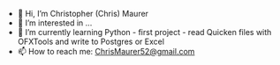 - 👋 Hi, I’m Christopher (Chris) Maurer
- 👀 I’m interested in ...
- 🌱 I’m currently learning Python - first project - read Quicken files with OFXTools and write to Postgres or Excel
- 📫 How to reach me: ChrisMaurer52@gmail.com

<!---
ChristopherMaurer/ChristopherMaurer is a ✨ special ✨ repository because its `README.md` (this file) appears on your GitHub profile.
You can click the Preview link to take a look at your changes.
--->
